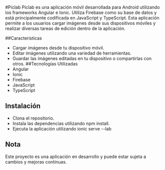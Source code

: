 #Piclab
Piclab es una aplicación móvil desarrollada para Android utilizando los frameworks Angular e Ionic. Utiliza Firebase como su base de datos y está principalmente codificada en JavaScript y TypeScript. Esta aplicación permite a los usuarios cargar imágenes desde sus dispositivos móviles y realizar diversas tareas de edición dentro de la aplicación.

##Características
- Cargar imágenes desde tu dispositivo móvil.
- Editar imágenes utilizando una variedad de herramientas.
- Guardar las imágenes editadas en tu dispositivo o compartirlas con otros.
##Tecnologías Utilizadas
- Angular
- Ionic
- Firebase
- JavaScript
- TypeScript
## Instalación
- Clona el repositorio.
- Instala las dependencias utilizando npm install.
- Ejecuta la aplicación utilizando ionic serve --lab
## Nota
Este proyecto es una aplicación en desarrollo y puede estar sujeta a cambios y mejoras continuas.
